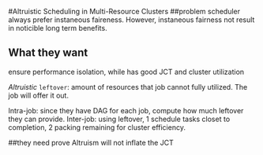 #Altruistic Scheduling in Multi-Resource Clusters
##problem
scheduler always prefer instaneous faireness. However, instaneous fairness not result in noticible long term benefits.
## What they want
ensure performance isolation, while has good JCT and cluster utilization

*Altruistic*
`leftover`: amount of resources that job cannot fully utilized. The job will offer it out.

Intra-job: since they have DAG for each job, compute how much leftover they can provide.
Inter-job: using leftover, 1 schedule tasks closet to completion, 2 packing remaining for cluster efficiency.


##they need prove
Altruism will not inflate the JCT

